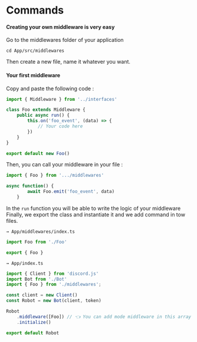 # Commands

#### Creating your own middleware is very easy

Go to the middlewares folder of your application

```
cd App/src/middlewares
```

Then create a new file, name it whatever you want.

#### Your first middleware

Copy and paste the following code :

```ts
import { Middleware } from '../interfaces'

class Foo extends Middleware {
	public async run() {
		this.on('foo_event', (data) => {
			// Your code here
		})
	}
}

export default new Foo()
```

Then, you can call your middleware in your file :
```ts
import { Foo } from '.../middlewares'

async function() {
		await Foo.emit('foo_event', data)
	}
```

In the `run` function you will be able to write the logic of your middleware
Finally, we export the class and instantiate it and we add command in tow files.

`→ App/middlewares/index.ts`

```ts
import Foo from './Foo'

export { Foo }
```

`→ App/index.ts`

```ts
import { Client } from 'discord.js'
import Bot from './Bot'
import { Foo } from './middlewares';

const client = new Client()
const Robot = new Bot(client, token)

Robot
    .middleware([Foo]) // 👈 You can add mode middleware in this array
    .initialize()

export default Robot
```